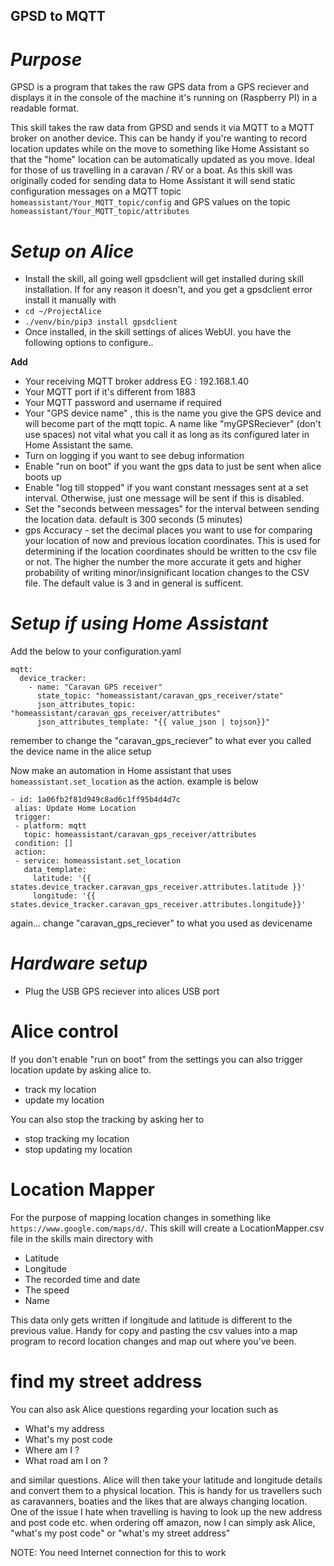 ## GPSD to MQTT ##

# *Purpose* #

GPSD is a program that takes the raw GPS data from a GPS reciever and displays it in the console of the machine
it's running on (Raspberry PI) in a readable format.

This skill takes the raw data from GPSD and sends it via MQTT to a MQTT broker on another device. 
This can be handy if you're wanting to record location updates while on the move to something like 
Home Assistant so that the "home" location can be automatically updated as you move. Ideal for those of us
travelling in a caravan / RV or a boat. As this skill was originally coded for sending data to 
Home Assistant it will send static configuration messages on a MQTT topic 
```homeassistant/Your_MQTT_topic/config```
and GPS values on the topic ```homeassistant/Your_MQTT_topic/attributes``` 

# *Setup on Alice* #

- Install the skill, all going well gpsdclient will get installed during skill installation. 
If for any reason it doesn't, and you get a gpsdclient error install it manually with 
- ```cd ~/ProjectAlice```
- ```./venv/bin/pip3 install gpsdclient```
- Once installed, in the skill settings of alices WebUI. you have the following options to configure..

**Add**
- Your receiving MQTT broker address EG : 192.168.1.40
- Your MQTT port if it's different from 1883
- Your MQTT password and username if required
- Your "GPS device name" , this is the name you give the GPS device and will become part of the mqtt topic. 
 A name like "myGPSReciever" (don't use spaces) not vital what you call it as long as its configured later in
Home Assistant the same.
- Turn on logging if you want to see debug information
- Enable "run on boot" if you want the gps data to just be sent when alice boots up
- Enable "log till stopped" if you want constant messages sent at a set interval.
Otherwise, just one message will be sent if this is disabled.
- Set the "seconds between messages" for the interval between sending the location data. default is 300 seconds (5 minutes)
- gps Accuracy - set the decimal places you want to use for comparing your location of now and previous location coordinates. 
This is used for determining if the location coordinates should be written to the csv file or not. 
The higher the number the more accurate it gets and higher probability of writing minor/insignificant 
location changes to the CSV file. The default value is 3 and in general is sufficent.


# *Setup if using Home Assistant* #

Add the below to your configuration.yaml

```
mqtt:
  device_tracker:
    - name: "Caravan GPS receiver"
      state_topic: "homeassistant/caravan_gps_receiver/state"
      json_attributes_topic: "homeassistant/caravan_gps_receiver/attributes"
      json_attributes_template: "{{ value_json | tojson}}"

```
remember to change the "caravan_gps_reciever" to what ever you called the device name in the alice setup

Now make an automation in Home assistant that uses ```homeassistant.set_location``` as the action. example is below

```
- id: 1a06fb2f81d949c8ad6c1ff95b4d4d7c
 alias: Update Home Location
 trigger:
 - platform: mqtt
   topic: homeassistant/caravan_gps_receiver/attributes
 condition: []
 action:
 - service: homeassistant.set_location
   data_template:
     latitude: '{{ states.device_tracker.caravan_gps_receiver.attributes.latitude }}'
     longitude: '{{ states.device_tracker.caravan_gps_receiver.attributes.longitude}}'
```
again... change "caravan_gps_reciever" to what you used as devicename


# *Hardware setup* #
- Plug the USB GPS reciever into alices USB port 


# Alice control #
If you don't enable "run on boot" from the settings you can also trigger location update by asking alice to.

- track my location
- update my location

You can also stop the tracking by asking her to 

- stop tracking my location
- stop updating my location

# Location Mapper #
For the purpose of mapping location changes in something like ```https://www.google.com/maps/d/```.
This skill will create a LocationMapper.csv file in the skills main directory with 

- Latitude
- Longitude
- The recorded time and date
- The speed
- Name

This data only gets written if longitude and latitude is different to the previous value. 
Handy for copy and pasting the csv values into a map program to record location changes
and map out where you've been.

# find my street address 

You can also ask Alice questions regarding your location such as 
- What's my address
- What's my post code
- Where am I ?
- What road am I on ?

and similar questions. Alice will then take your latitude and longitude details and convert them to a
physical location. This is handy for us travellers such as caravanners, boaties and the likes that are
always changing location. One of the issue I hate when travelling is having to look 
up the new address and post code etc. when ordering off amazon, now I can simply ask Alice, "what's my post code"
or "what's my street address"

NOTE: You need Internet connection for this to work
